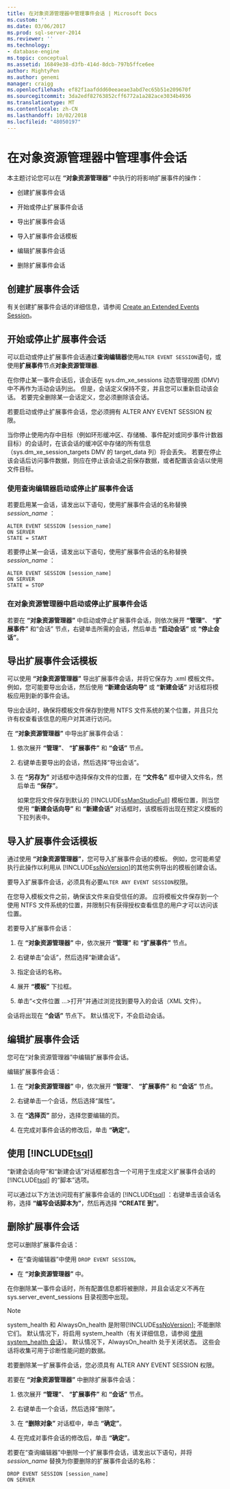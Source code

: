 ```yaml
---
title: 在对象资源管理器中管理事件会话 | Microsoft Docs
ms.custom: ''
ms.date: 03/06/2017
ms.prod: sql-server-2014
ms.reviewer: ''
ms.technology:
- database-engine
ms.topic: conceptual
ms.assetid: 16849e38-d3fb-414d-8dcb-797b5ffce6ee
author: MightyPen
ms.author: genemi
manager: craigg
ms.openlocfilehash: ef82f1aafddd60eeaeae3abd7ec65b51e209670f
ms.sourcegitcommit: 3da2edf82763852cff6772a1a282ace3034b4936
ms.translationtype: MT
ms.contentlocale: zh-CN
ms.lasthandoff: 10/02/2018
ms.locfileid: "48050197"
---
```

# <a name="manage-event-sessions-in-the-object-explorer"></a>在对象资源管理器中管理事件会话
  本主题讨论您可以在 **“对象资源管理器”** 中执行的将影响扩展事件的操作：  
  
-   创建扩展事件会话  
  
-   开始或停止扩展事件会话  
  
-   导出扩展事件会话  
  
-   导入扩展事件会话模板  
  
-   编辑扩展事件会话  
  
-   删除扩展事件会话  
  
## <a name="create-an-extended-events-session"></a>创建扩展事件会话  
 有关创建扩展事件会话的详细信息，请参阅 [Create an Extended Events Session](../../database-engine/create-an-extended-events-session.md)。  
  
## <a name="starting-or-stopping-an-extended-events-session"></a>开始或停止扩展事件会话  
 可以启动或停止扩展事件会话通过**查询编辑器**使用`ALTER EVENT SESSION`语句，或使用**扩展事件**节点**对象资源管理器**.  
  
 在你停止某一事件会话后，该会话在 sys.dm_xe_sessions 动态管理视图 (DMV) 中不再作为活动会话列出。 但是，会话定义保持不变，并且您可以重新启动该会话。 若要完全删除某一会话定义，您必须删除该会话。  
  
 若要启动或停止扩展事件会话，您必须拥有 ALTER ANY EVENT SESSION 权限。  
  
 当你停止使用内存中目标（例如环形缓冲区、存储桶、事件配对或同步事件计数器目标）的会话时，在该会话的缓冲区中存储的所有信息（sys.dm_xe_session_targets DMV 的 target_data 列）将会丢失。 若要在停止该会话后访问事件数据，则应在停止该会话之前保存数据，或者配置该会话以使用文件目标。  
  
### <a name="start-or-stop-an-extended-events-session-using-query-editor"></a>使用查询编辑器启动或停止扩展事件会话  
 若要启用某一会话，请发出以下语句，使用扩展事件会话的名称替换 *session_name* ：  
  
```  
ALTER EVENT SESSION [session_name]  
ON SERVER  
STATE = START  
```  
  
 若要停止某一会话，请发出以下语句，使用扩展事件会话的名称替换 *session_name* ：  
  
```  
ALTER EVENT SESSION [session_name]  
ON SERVER  
STATE = STOP  
```  
  
### <a name="start-or-stop-an-extended-events-session-in-object-explorer"></a>在对象资源管理器中启动或停止扩展事件会话  
 若要在 **“对象资源管理器”** 中启动或停止扩展事件会话，则依次展开 **“管理”**、 **“扩展事件”** 和“会话”  节点，右键单击所需的会话，然后单击 **“启动会话”** 或 **“停止会话”**。  
  
## <a name="export-an-extended-events-session-template"></a>导出扩展事件会话模板  
 可以使用 **“对象资源管理器”** 导出扩展事件会话，并将它保存为 .xml 模板文件。 例如，您可能要导出会话，然后使用 **“新建会话向导”** 或 **“新建会话”** 对话框将模板应用到新的事件会话。  
  
 导出会话时，确保将模板文件保存到使用 NTFS 文件系统的某个位置，并且只允许有权查看该信息的用户对其进行访问。  
  
 在 **“对象资源管理器”** 中导出扩展事件会话：  
  
1.  依次展开 **“管理”**、 **“扩展事件”** 和 **“会话”** 节点。  
  
2.  右键单击要导出的会话，然后选择“导出会话”。  
  
3.  在 **“另存为”** 对话框中选择保存文件的位置，在 **“文件名”** 框中键入文件名，然后单击 **“保存”**。  
  
     如果您将文件保存到默认的 [!INCLUDE[ssManStudioFull](../../includes/ssmanstudiofull-md.md)] 模板位置，则当您使用 **“新建会话向导”** 和 **“新建会话”** 对话框时，该模板将出现在预定义模板的下拉列表中。  
  
## <a name="import-an-extended-events-session-template"></a>导入扩展事件会话模板  
 通过使用 **“对象资源管理器”**，您可导入扩展事件会话的模板。 例如，您可能希望执行此操作以利用从 [!INCLUDE[ssNoVersion](../../includes/ssnoversion-md.md)]的其他实例导出的模板创建会话。  
  
 要导入扩展事件会话，必须具有必要`ALTER ANY EVENT SESSION`权限。  
  
 在您导入模板文件之前，确保该文件来自受信任的源。 应将模板文件保存到一个使用 NTFS 文件系统的位置，并限制只有获得授权查看信息的用户才可以访问该位置。  
  
 若要导入扩展事件会话：  
  
1.  在 **“对象资源管理器”** 中，依次展开 **“管理”** 和 **“扩展事件”** 节点。  
  
2.  右键单击“会话”，然后选择“新建会话”。  
  
3.  指定会话的名称。  
  
4.  展开 **“模板”** 下拉框。  
  
5.  单击“\<文件位置 …>打开”并通过浏览找到要导入的会话（XML 文件）。  
  
 会话将出现在 **“会话”** 节点下。 默认情况下，不会启动会话。  
  
## <a name="edit-an-extended-events-session"></a>编辑扩展事件会话  
 您可在“对象资源管理器”中编辑扩展事件会话。  
  
 编辑扩展事件会话：  
  
1.  在 **“对象资源管理器”** 中，依次展开 **“管理”**、 **“扩展事件”** 和 **“会话”** 节点。  
  
2.  右键单击一个会话，然后选择“属性”。  
  
3.  在 **“选择页”** 部分，选择您要编辑的页。  
  
4.  在完成对事件会话的修改后，单击 **“确定”**。  
  
## <a name="script-an-event-session-definition-using-includetsqlincludestsql-mdmd"></a>使用 [!INCLUDE[tsql](../../includes/tsql-md.md)]  
 “新建会话向导”和“新建会话”对话框都包含一个可用于生成定义扩展事件会话的 [!INCLUDE[tsql](../../includes/tsql-md.md)] 的“脚本”选项。  
  
 可以通过以下方法访问现有扩展事件会话的 [!INCLUDE[tsql](../../includes/tsql-md.md)] ：右键单击该会话名称，选择 **“编写会话脚本为”**，然后再选择 **“CREATE 到”**。  
  
## <a name="delete-an-extended-events-session"></a>删除扩展事件会话  
 您可以删除扩展事件会话：  
  
-   在“查询编辑器”中使用 `DROP EVENT SESSION`。  
  
-   在 **“对象资源管理器”** 中。  
  
 在你删除某一事件会话时，所有配置信息都将被删除，并且会话定义不再在 sys.server_event_sessions 目录视图中出现。  
  
> [!NOTE]  
>  system_health 和 AlwaysOn_health 是附带[!INCLUDE[ssNoVersion](../../includes/ssnoversion-md.md)]; 不能删除它们。 默认情况下，将启用 system_health（有关详细信息，请参阅 [使用 system_health 会话](use-the-ssms-xe-profiler.md)）。 默认情况下，AlwaysOn_health 处于关闭状态。 这些会话将收集可用于诊断性能问题的数据。  
  
 若要删除某一扩展事件会话，您必须具有 ALTER ANY EVENT SESSION 权限。  
  
 若要在 **“对象资源管理器”** 中删除扩展事件会话：  
  
1.  依次展开 **“管理”**、 **“扩展事件”** 和 **“会话”** 节点。  
  
2.  右键单击一个会话，然后选择“删除”。  
  
3.  在 **“删除对象”** 对话框中，单击 **“确定”**。  
  
4.  在完成对事件会话的修改后，单击 **“确定”**。  
  
 若要在“查询编辑器”中删除一个扩展事件会话，请发出以下语句，并将 *session_name* 替换为你要删除的扩展事件会话的名称：  
  
```  
DROP EVENT SESSION [session_name]  
ON SERVER  
```  
  
  
